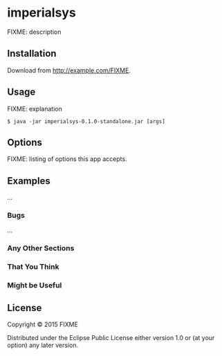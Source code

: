 # imperialsys

FIXME: description

## Installation

Download from http://example.com/FIXME.

## Usage

FIXME: explanation

    $ java -jar imperialsys-0.1.0-standalone.jar [args]

## Options

FIXME: listing of options this app accepts.

## Examples

...

### Bugs

...

### Any Other Sections
### That You Think
### Might be Useful

## License

Copyright © 2015 FIXME

Distributed under the Eclipse Public License either version 1.0 or (at
your option) any later version.
